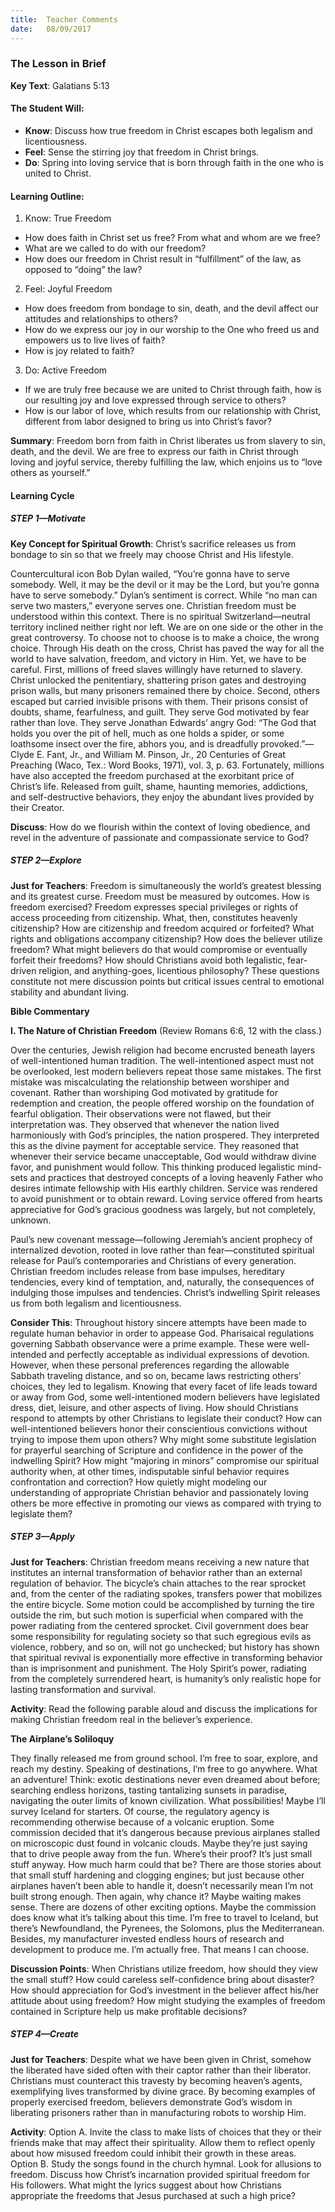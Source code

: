 ```yaml
---
title:  Teacher Comments
date:   08/09/2017
---
```


### The Lesson in Brief

**Key Text**: Galatians 5:13


#### The Student Will:

- **Know**: Discuss how true freedom in Christ escapes both legalism and licentiousness.
- **Feel**: Sense the stirring joy that freedom in Christ brings.
- **Do**: Spring into loving service that is born through faith in the one who is united to Christ.

#### Learning Outline:

1. Know: True Freedom
+ How does faith in Christ set us free? From what and whom are we free?
+ What are we called to do with our freedom?
+ How does our freedom in Christ result in “fulfillment” of the law, as opposed to “doing” the law?

2. Feel: Joyful Freedom
+ How does freedom from bondage to sin, death, and the devil affect our attitudes and relationships to others?
+ How do we express our joy in our worship to the One who freed us and empowers us to live lives of faith?
+ How is joy related to faith?

3. Do: Active Freedom
+ If we are truly free because we are united to Christ through faith, how is our resulting joy and love expressed through service to others?
+ How is our labor of love, which results from our relationship with Christ, different from labor designed to bring us into Christ’s favor?

**Summary**: Freedom born from faith in Christ liberates us from slavery to sin, death, and the devil. We are free to express our faith in Christ through loving and joyful service, thereby fulfilling the law, which enjoins us to “love others as yourself.”

#### Learning Cycle

##### STEP 1—Motivate

**Key Concept for Spiritual Growth**: Christ’s sacrifice releases us from bondage to sin so that we freely may choose Christ and His lifestyle.

Countercultural icon Bob Dylan wailed, “You’re gonna have to serve somebody. Well, it may be the devil or it may be the Lord, but you’re gonna have to serve somebody.” Dylan’s sentiment is correct. While “no man can serve two masters,” everyone serves one. Christian freedom must be understood within this context. There is no spiritual Switzerland—neutral territory inclined neither right nor left. We are on one side or the other in the great controversy. To choose not to choose is to make a choice, the wrong choice. Through His death on the cross, Christ has paved the way for all the world to have salvation, freedom, and victory in Him. Yet, we have to be careful. First, millions of freed slaves willingly have returned to slavery. Christ unlocked the penitentiary, shattering prison gates and destroying prison walls, but many prisoners remained there by choice. Second, others escaped but carried invisible prisons with them. Their prisons consist of doubts, shame, fearfulness, and guilt. They serve God motivated by fear rather than love. They serve Jonathan Edwards’ angry God: “The God that holds you over the pit of hell, much as one holds a spider, or some loathsome insect over the fire, abhors you, and is dreadfully provoked.”—Clyde E. Fant, Jr., and William M. Pinson, Jr., 20 Centuries of Great Preaching (Waco, Tex.: Word Books, 1971), vol. 3, p. 63. Fortunately, millions have also accepted the freedom purchased at the exorbitant price of Christ’s life. Released from guilt, shame, haunting memories, addictions, and self-destructive behaviors, they enjoy the abundant lives provided by their Creator.

**Discuss**: How do we flourish within the context of loving obedience, and revel in the adventure of passionate and compassionate service to God?

##### STEP 2—Explore

**Just for Teachers**: Freedom is simultaneously the world’s greatest blessing and its greatest curse. Freedom must be measured by outcomes. How is freedom exercised? Freedom expresses special privileges or rights of access proceeding from citizenship. What, then, constitutes heavenly citizenship? How are citizenship and freedom acquired or forfeited? What rights and obligations accompany citizenship? How does the believer utilize freedom? What might believers do that would compromise or eventually forfeit their freedoms? How should Christians avoid both legalistic, fear-driven religion, and anything-goes, licentious philosophy? These questions constitute not mere discussion points but critical issues central to emotional stability and abundant living.

**Bible Commentary**

**I. The Nature of Christian Freedom** (Review Romans 6:6, 12 with the class.)

Over the centuries, Jewish religion had become encrusted beneath layers of well-intentioned human tradition. The well-intentioned aspect must not be overlooked, lest modern believers repeat those same mistakes. The first mistake was miscalculating the relationship between worshiper and covenant. Rather than worshiping God motivated by gratitude for redemption and creation, the people offered worship on the foundation of fearful obligation. Their observations were not flawed, but their interpretation was. They observed that whenever the nation lived harmoniously with God’s principles, the nation prospered. They interpreted this as the divine payment for acceptable service. They reasoned that whenever their service became unacceptable, God would withdraw divine favor, and punishment would follow. This thinking produced legalistic mind-sets and practices that destroyed concepts of a loving heavenly Father who desires intimate fellowship with His earthly children. Service was rendered to avoid punishment or to obtain reward. Loving service offered from hearts appreciative for God’s gracious goodness was largely, but not completely, unknown.

Paul’s new covenant message—following Jeremiah’s ancient prophecy of internalized devotion, rooted in love rather than fear—constituted spiritual release for Paul’s contemporaries and Christians of every generation. Christian freedom includes release from base impulses, hereditary tendencies, every kind of temptation, and, naturally, the consequences of indulging those impulses and tendencies. Christ’s indwelling Spirit releases us from both legalism and licentiousness.

**Consider This**: Throughout history sincere attempts have been made to regulate human behavior in order to appease God. Pharisaical regulations governing Sabbath observance were a prime example. These were well-intended and perfectly acceptable as individual expressions of devotion. However, when these personal preferences regarding the allowable Sabbath traveling distance, and so on, became laws restricting others’ choices, they led to legalism. Knowing that every facet of life leads toward or away from God, some well-intentioned modern believers have legislated dress, diet, leisure, and other aspects of living. How should Christians respond to attempts by other Christians to legislate their conduct? How can well-intentioned believers honor their conscientious convictions without trying to impose them upon others? Why might some substitute legislation for prayerful searching of Scripture and confidence in the power of the indwelling Spirit? How might “majoring in minors” compromise our spiritual authority when, at other times, indisputable sinful behavior requires confrontation and correction? How quietly might modeling our understanding of appropriate Christian behavior and passionately loving others be more effective in promoting our views as compared with trying to legislate them?

##### STEP 3—Apply

**Just for Teachers**: Christian freedom means receiving a new nature that institutes an internal transformation of behavior rather than an external regulation of behavior. The bicycle’s chain attaches to the rear sprocket and, from the center of the radiating spokes, transfers power that mobilizes the entire bicycle. Some motion could be accomplished by turning the tire outside the rim, but such motion is superficial when compared with the power radiating from the centered sprocket. Civil government does bear some responsibility for regulating society so that such egregious evils as violence, robbery, and so on, will not go unchecked; but history has shown that spiritual revival is exponentially more effective in transforming behavior than is imprisonment and punishment. The Holy Spirit’s power, radiating from the completely surrendered heart, is humanity’s only realistic hope for lasting transformation and survival.

**Activity**: Read the following parable aloud and discuss the implications for making Christian freedom real in the believer’s experience.

**The Airplane’s Soliloquy**

They finally released me from ground school. I’m free to soar, explore, and reach my destiny. Speaking of destinations, I’m free to go anywhere. What an adventure! Think: exotic destinations never even dreamed about before; searching endless horizons, tasting tantalizing sunsets in paradise, navigating the outer limits of known civilization. What possibilities! Maybe I’ll survey Iceland for starters. Of course, the regulatory agency is recommending otherwise because of a volcanic eruption. Some commission decided that it’s dangerous because previous airplanes stalled on microscopic dust found in volcanic clouds. Maybe they’re just saying that to drive people away from the fun. Where’s their proof? It’s just small stuff anyway. How much harm could that be? There are those stories about that small stuff hardening and clogging engines; but just because other airplanes haven’t been able to handle it, doesn’t necessarily mean I’m not built strong enough. Then again, why chance it? Maybe waiting makes sense. There are dozens of other exciting options. Maybe the commission does know what it’s talking about this time. I’m free to travel to Iceland, but there’s Newfoundland, the Pyrenees, the Solomons, plus the Mediterranean. Besides, my manufacturer invested endless hours of research and development to produce me. I’m actually free. That means I can choose.

**Discussion Points**: When Christians utilize freedom, how should they view the small stuff? How could careless self-confidence bring about disaster? How should appreciation for God’s investment in the believer affect his/her attitude about using freedom? How might studying the examples of freedom contained in Scripture help us make profitable decisions?

##### STEP 4—Create

**Just for Teachers**: Despite what we have been given in Christ, somehow the liberated have sided often with their captor rather than their liberator. Christians must counteract this travesty by becoming heaven’s agents, exemplifying lives transformed by divine grace. By becoming examples of properly exercised freedom, believers demonstrate God’s wisdom in liberating prisoners rather than in manufacturing robots to worship Him.

**Activity**: Option A. Invite the class to make lists of choices that they or their friends make that may affect their spirituality. Allow them to reflect openly about how misused freedom could inhibit their growth in these areas. Option B. Study the songs found in the church hymnal. Look for allusions to freedom. Discuss how Christ’s incarnation provided spiritual freedom for His followers. What might the lyrics suggest about how Christians appropriate the freedoms that Jesus purchased at such a high price?